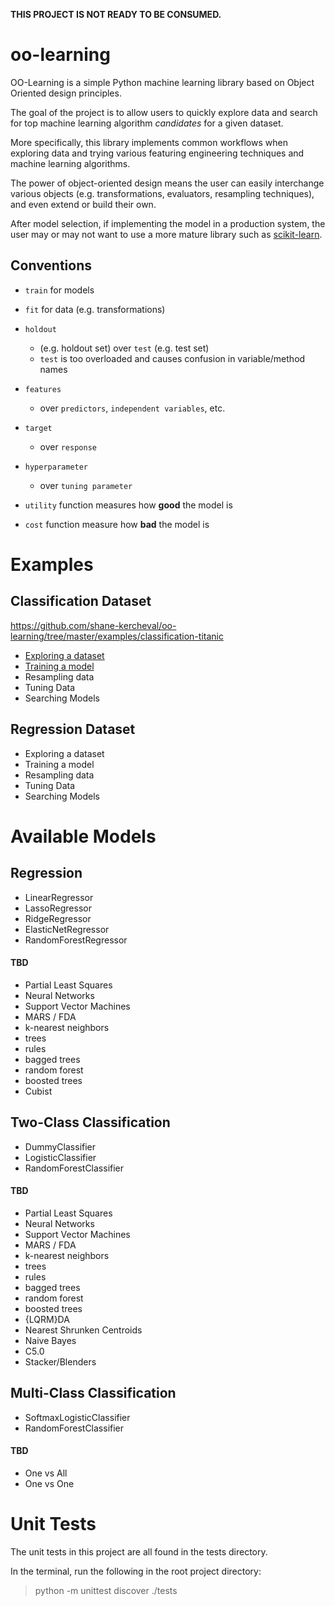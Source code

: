 
**THIS PROJECT IS NOT READY TO BE CONSUMED.**






# oo-learning

OO-Learning is a simple Python machine learning library based on Object Oriented design principles.

The goal of the project is to allow users to quickly explore data and search for top machine learning algorithm *candidates* for a given dataset.

More specifically, this library implements common workflows when exploring data and trying various featuring engineering techniques and machine learning algorithms.

The power of object-oriented design means the user can easily interchange various objects (e.g. transformations, evaluators, resampling techniques), and even extend or build their own.

After model selection, if implementing the model in a production system, the user may or may not want to use a more mature library such as [scikit-learn](https://github.com/scikit-learn/scikit-learn).


## Conventions

- `train` for models
- `fit` for data (e.g. transformations)
- `holdout`
	- (e.g. holdout set) over `test` (e.g. test set)
	- `test` is too overloaded and causes confusion in variable/method names
- `features`
	- over `predictors`, `independent variables`, etc.
- `target`
	- over `response`
- `hyperparameter`
	- over `tuning parameter`


- `utility` function measures how **good** the model is
- `cost` function measure how **bad** the model is


# Examples

## Classification Dataset

https://github.com/shane-kercheval/oo-learning/tree/master/examples/classification-titanic

* [Exploring a dataset](https://github.com/shane-kercheval/oo-learning/blob/master/examples/classification-titanic/1-%20Exploring%20the%20Titanic%20Dataset.ipynb)
* [Training a model](https://github.com/shane-kercheval/oo-learning/blob/master/examples/classification-titanic/2-Basic%20Modeling.ipynb)
* Resampling data
* Tuning Data
* Searching Models

## Regression Dataset

* Exploring a dataset
* Training a model
* Resampling data
* Tuning Data
* Searching Models

# Available Models

## Regression

- LinearRegressor
- LassoRegressor
- RidgeRegressor
- ElasticNetRegressor
- RandomForestRegressor

#### TBD

- Partial Least Squares
- Neural Networks
- Support Vector Machines
- MARS / FDA
- k-nearest neighbors
- trees
- rules
- bagged trees
- random forest
- boosted trees
- Cubist




## Two-Class Classification

- DummyClassifier
- LogisticClassifier
- RandomForestClassifier


#### TBD

- Partial Least Squares
- Neural Networks
- Support Vector Machines
- MARS / FDA
- k-nearest neighbors
- trees
- rules
- bagged trees
- random forest
- boosted trees
- {LQRM}DA
- Nearest Shrunken Centroids
- Naive Bayes
- C5.0
- Stacker/Blenders


## Multi-Class Classification

- SoftmaxLogisticClassifier
- RandomForestClassifier

#### TBD

- One vs All
- One vs One

# Unit Tests

The unit tests in this project are all found in the tests directory.

In the terminal, run the following in the root project directory:

> python -m unittest discover ./tests
